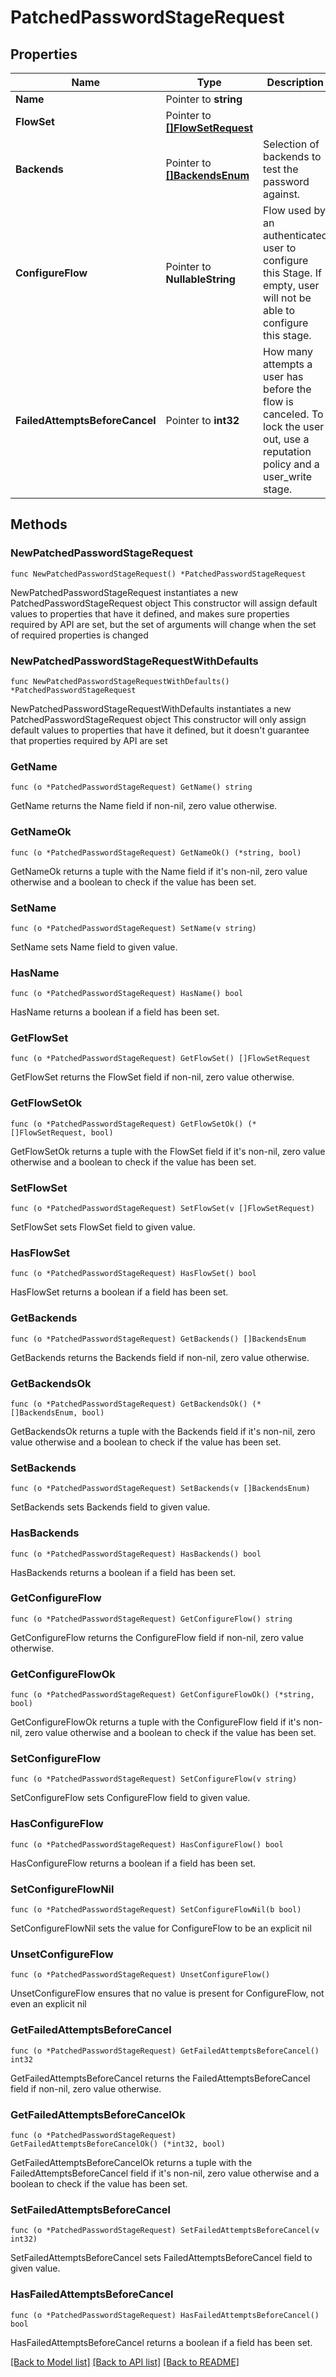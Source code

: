 # PatchedPasswordStageRequest

## Properties

Name | Type | Description | Notes
------------ | ------------- | ------------- | -------------
**Name** | Pointer to **string** |  | [optional] 
**FlowSet** | Pointer to [**[]FlowSetRequest**](FlowSetRequest.md) |  | [optional] 
**Backends** | Pointer to [**[]BackendsEnum**](BackendsEnum.md) | Selection of backends to test the password against. | [optional] 
**ConfigureFlow** | Pointer to **NullableString** | Flow used by an authenticated user to configure this Stage. If empty, user will not be able to configure this stage. | [optional] 
**FailedAttemptsBeforeCancel** | Pointer to **int32** | How many attempts a user has before the flow is canceled. To lock the user out, use a reputation policy and a user_write stage. | [optional] 

## Methods

### NewPatchedPasswordStageRequest

`func NewPatchedPasswordStageRequest() *PatchedPasswordStageRequest`

NewPatchedPasswordStageRequest instantiates a new PatchedPasswordStageRequest object
This constructor will assign default values to properties that have it defined,
and makes sure properties required by API are set, but the set of arguments
will change when the set of required properties is changed

### NewPatchedPasswordStageRequestWithDefaults

`func NewPatchedPasswordStageRequestWithDefaults() *PatchedPasswordStageRequest`

NewPatchedPasswordStageRequestWithDefaults instantiates a new PatchedPasswordStageRequest object
This constructor will only assign default values to properties that have it defined,
but it doesn't guarantee that properties required by API are set

### GetName

`func (o *PatchedPasswordStageRequest) GetName() string`

GetName returns the Name field if non-nil, zero value otherwise.

### GetNameOk

`func (o *PatchedPasswordStageRequest) GetNameOk() (*string, bool)`

GetNameOk returns a tuple with the Name field if it's non-nil, zero value otherwise
and a boolean to check if the value has been set.

### SetName

`func (o *PatchedPasswordStageRequest) SetName(v string)`

SetName sets Name field to given value.

### HasName

`func (o *PatchedPasswordStageRequest) HasName() bool`

HasName returns a boolean if a field has been set.

### GetFlowSet

`func (o *PatchedPasswordStageRequest) GetFlowSet() []FlowSetRequest`

GetFlowSet returns the FlowSet field if non-nil, zero value otherwise.

### GetFlowSetOk

`func (o *PatchedPasswordStageRequest) GetFlowSetOk() (*[]FlowSetRequest, bool)`

GetFlowSetOk returns a tuple with the FlowSet field if it's non-nil, zero value otherwise
and a boolean to check if the value has been set.

### SetFlowSet

`func (o *PatchedPasswordStageRequest) SetFlowSet(v []FlowSetRequest)`

SetFlowSet sets FlowSet field to given value.

### HasFlowSet

`func (o *PatchedPasswordStageRequest) HasFlowSet() bool`

HasFlowSet returns a boolean if a field has been set.

### GetBackends

`func (o *PatchedPasswordStageRequest) GetBackends() []BackendsEnum`

GetBackends returns the Backends field if non-nil, zero value otherwise.

### GetBackendsOk

`func (o *PatchedPasswordStageRequest) GetBackendsOk() (*[]BackendsEnum, bool)`

GetBackendsOk returns a tuple with the Backends field if it's non-nil, zero value otherwise
and a boolean to check if the value has been set.

### SetBackends

`func (o *PatchedPasswordStageRequest) SetBackends(v []BackendsEnum)`

SetBackends sets Backends field to given value.

### HasBackends

`func (o *PatchedPasswordStageRequest) HasBackends() bool`

HasBackends returns a boolean if a field has been set.

### GetConfigureFlow

`func (o *PatchedPasswordStageRequest) GetConfigureFlow() string`

GetConfigureFlow returns the ConfigureFlow field if non-nil, zero value otherwise.

### GetConfigureFlowOk

`func (o *PatchedPasswordStageRequest) GetConfigureFlowOk() (*string, bool)`

GetConfigureFlowOk returns a tuple with the ConfigureFlow field if it's non-nil, zero value otherwise
and a boolean to check if the value has been set.

### SetConfigureFlow

`func (o *PatchedPasswordStageRequest) SetConfigureFlow(v string)`

SetConfigureFlow sets ConfigureFlow field to given value.

### HasConfigureFlow

`func (o *PatchedPasswordStageRequest) HasConfigureFlow() bool`

HasConfigureFlow returns a boolean if a field has been set.

### SetConfigureFlowNil

`func (o *PatchedPasswordStageRequest) SetConfigureFlowNil(b bool)`

 SetConfigureFlowNil sets the value for ConfigureFlow to be an explicit nil

### UnsetConfigureFlow
`func (o *PatchedPasswordStageRequest) UnsetConfigureFlow()`

UnsetConfigureFlow ensures that no value is present for ConfigureFlow, not even an explicit nil
### GetFailedAttemptsBeforeCancel

`func (o *PatchedPasswordStageRequest) GetFailedAttemptsBeforeCancel() int32`

GetFailedAttemptsBeforeCancel returns the FailedAttemptsBeforeCancel field if non-nil, zero value otherwise.

### GetFailedAttemptsBeforeCancelOk

`func (o *PatchedPasswordStageRequest) GetFailedAttemptsBeforeCancelOk() (*int32, bool)`

GetFailedAttemptsBeforeCancelOk returns a tuple with the FailedAttemptsBeforeCancel field if it's non-nil, zero value otherwise
and a boolean to check if the value has been set.

### SetFailedAttemptsBeforeCancel

`func (o *PatchedPasswordStageRequest) SetFailedAttemptsBeforeCancel(v int32)`

SetFailedAttemptsBeforeCancel sets FailedAttemptsBeforeCancel field to given value.

### HasFailedAttemptsBeforeCancel

`func (o *PatchedPasswordStageRequest) HasFailedAttemptsBeforeCancel() bool`

HasFailedAttemptsBeforeCancel returns a boolean if a field has been set.


[[Back to Model list]](../README.md#documentation-for-models) [[Back to API list]](../README.md#documentation-for-api-endpoints) [[Back to README]](../README.md)


